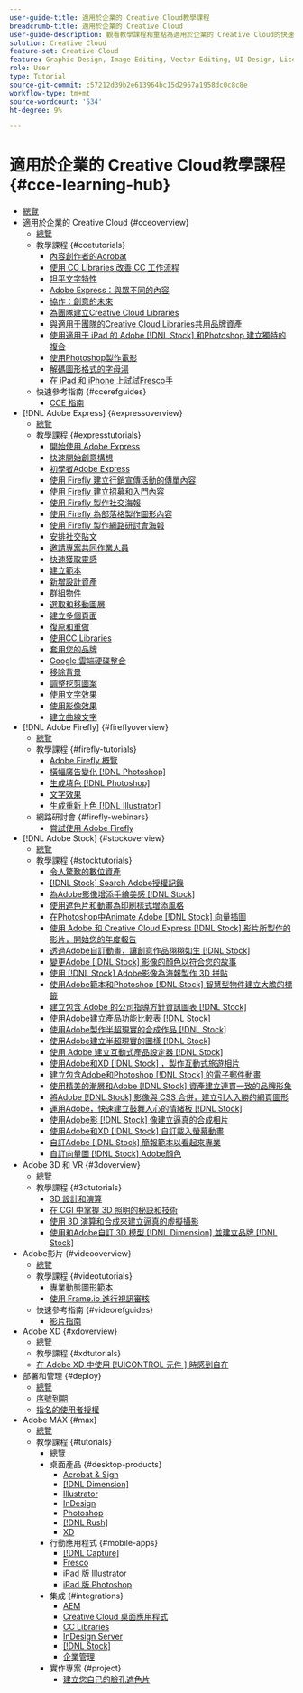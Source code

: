 ```yaml
---
user-guide-title: 適用於企業的 Creative Cloud教學課程
breadcrumb-title: 適用於企業的 Creative Cloud
user-guide-description: 觀看教學課程和重點為適用於企業的 Creative Cloud的快速參考指南
solution: Creative Cloud
feature-set: Creative Cloud
feature: Graphic Design, Image Editing, Vector Editing, UI Design, Licensable Assets, Gen AI, Video Editing, 3D
role: User
type: Tutorial
source-git-commit: c57212d39b2e613964bc15d2967a1958dc0c8c8e
workflow-type: tm+mt
source-wordcount: '534'
ht-degree: 9%

---
```



# 適用於企業的 Creative Cloud教學課程 {#cce-learning-hub}

+ [總覽](overview.md)
+ 適用於企業的 Creative Cloud {#cceoverview}
   + [總覽](cce/overview-cce.md)
   + 教學課程 {#ccetutorials}
      + [內容創作者的Acrobat](cce/acrobat-content-creators.md)
      + [使用 CC Libraries 改善 CC 工作流程](cce/cc-workflows-cc-libraries.md)
      + [坦平文字特性](cce/taming-type-anxiety.md)
      + [Adobe Express：與眾不同的內容](cce/adobe-express-content-that-stands-out.md)
      + [協作：創意的未來](cce/collaboration-the-future-of-creativity.md)
      + [為團隊建立Creative Cloud Libraries](cce/ccteamlibraries.md)
      + [與適用于團隊的Creative Cloud Libraries共用品牌資產](cce/sharecclibraries.md)
      + [使用適用于 iPad 的 Adobe  [!DNL Stock]  和Photoshop 建立獨特的複合](cce/compositepsipad.md)
      + [使用Photoshop製作電影](cce/cinemagraphps.md)
      + [解碼圖形格式的字母湯](cce/alphabetsoup.md)
      + [在 iPad 和 iPhone 上試試Fresco手](cce/frescoworkshop.md)
   + 快速參考指南 {#ccerefguides}
      + [CCE 指南](quick-reference/overview-ref.md)
+ [!DNL Adobe Express] {#expressoverview}
   + [總覽](express/overview-express.md)
   + 教學課程 {#expresstutorials}
      + [開始使用 Adobe Express](express/get-started.md)
      + [快速開始創意構想](express/jumpstart-ideation.md)
      + [初學者Adobe Express](express/adobe-express-beginners.md)
      + [使用 Firefly 建立行銷宣傳活動的傳單內容](express/create-local-marketing.md)
      + [使用 Firefly 建立招募和入門內容](express/create-on-boarding.md)
      + [使用 Firefly 製作社交海報](express/create-social-posters.md)
      + [使用 Firefly 為部落格製作圖形內容](express/create-blog-graphics.md)
      + [使用 Firefly 製作網路研討會海報](express/create-webinar-poster.md)
      + [安排社交貼文](express/schedule.md)
      + [邀請專案共同作業人員](express/collaborate.md)
      + [快速獲取靈感](express/get-inspiration.md)
      + [建立範本](express/create-templates.md)
      + [新增設計資產](express/add-design-assets.md)
      + [群組物件](express/group-objects.md)
      + [選取和移動圖層](express/layers.md)
      + [建立多個頁面](express/multiple-pages.md)
      + [復原和重做](express/undo-redo.md)
      + [使用CC Libraries](express/cc-libraries.md)
      + [套用您的品牌](express/brand.md)
      + [Google 雲端硬碟整合](express/google-drive.md)
      + [移除背景](express/remove-background.md)
      + [調整挖剪圖案](express/refine-cutout.md)
      + [使用文字效果](express/text-effects.md)
      + [使用影像效果](express/image-effects.md)
      + [建立曲線文字](express/create-curved-text.md)
+ [!DNL Adobe Firefly] {#fireflyoverview}
   + [總覽](firefly/overview-firefly.md)
   + 教學課程 {#firefly-tutorials}
      + [Adobe Firefly 概覽](firefly/overview-of-firefly.md)
      + [橫幅廣告變化 [!DNL Photoshop]](firefly/web-banner-ad.md)
      + [生成填色 [!DNL Photoshop]](firefly/generative-fill.md)
      + [文字效果](firefly/text-effects.md)
      + [生成重新上色 [!DNL Illustrator]](firefly/generative-recolor.md)
   + 網路研討會 {#firefly-webinars}
      + [嘗試使用 Adobe Firefly](firefly/webinar-experimenting.md)
+ [!DNL Adobe Stock] {#stockoverview}
   + [總覽](stock/overview-stock.md)
   + 教學課程 {#stocktutorials}
      + [令人驚歎的數位資產](stock/stunning-digital-assets.md)
      + [ [!DNL Stock] Search Adobe授權記錄](stock/searchstock.md)
      + [為Adobe影像增添手繪美感  [!DNL Stock] ](stock/handdrawn.md)
      + [使用遮色片和動畫為印刷樣式增添風格](stock/flairtypography.md)
      + [在Photoshop中Animate Adobe  [!DNL Stock]  向量插圖](stock/animatevector.md)
      + [使用 Adobe 和 Creative Cloud Express  [!DNL Stock]  影片所製作的影片，開始您的年度報告](stock/annualreport.md)
      + [透過Adobe自訂動畫，讓創意作品栩栩如生 [!DNL Stock]](stock/customanimations.md)
      + [變更Adobe  [!DNL Stock]  影像的顏色以符合您的故事](stock/changecolors.md)
      + [使用  [!DNL Stock]  Adobe影像為海報製作 3D 拼貼](stock/collage.md)
      + [使用Adobe範本和Photoshop  [!DNL Stock]  智慧型物件建立大膽的標籤](stock/boldlabel.md)
      + [建立包含 Adobe 的公司指導方針資訊圖表 [!DNL Stock]](stock/infographic.md)
      + [使用Adobe建立產品功能比較表 [!DNL Stock]](stock/featurecomparison.md)
      + [使用Adobe製作半超現實的合成作品 [!DNL Stock]](stock/surrealcomposite.md)
      + [使用Adobe建立半超現實的圖樣 [!DNL Stock]](stock/surrealpattern.md)
      + [使用 Adobe 建立互動式產品設定器 [!DNL Stock]](stock/productconfigurator.md)
      + [使用Adobe和XD  [!DNL Stock]  ，製作互動式旅遊相片](stock/interactivetourismphoto.md)
      + [建立包含Adobe和Photoshop  [!DNL Stock]  的電子郵件動畫](stock/animationemail.md)
      + [使用精美的漸層和Adobe  [!DNL Stock]  資產建立連貫一致的品牌形象](stock/brandgradients.md)
      + [將Adobe  [!DNL Stock]  影像與 CSS 合併，建立引人入勝的網頁圖形](stock/webgraphics.md)
      + [運用Adobe，快速建立鼓舞人心的情緒板 [!DNL Stock]](stock/moodboard.md)
      + [使用Adobe影  [!DNL Stock]  像建立逼真的合成相片](stock/realisticcomposite.md)
      + [使用Adobe和XD  [!DNL Stock]  自訂載入螢幕動畫](stock/loadingscreen.md)
      + [自訂Adobe  [!DNL Stock]  簡報範本以看起來專業](stock/presentationtemplate.md)
      + [自訂向量圖  [!DNL Stock]  Adobe顏色](stock/customizecolors.md)
+ Adobe 3D 和 VR {#3doverview}
   + [總覽](3di/overview-3di.md)
   + 教學課程 {#3dtutorials}
      + [3D 設計和演算](3di/substance-3d-stager.md)
      + [在 CGI 中掌握 3D 照明的秘訣和技術](3di/mastering3dlighting.md)
      + [使用 3D 演算和合成來建立逼真的虛擬攝影](3di/photorealistic.md)
      + [使用和Adobe自訂 3D 模型  [!DNL Dimension]  並建立品牌 [!DNL Stock]](3di/3ddimensionstock.md)
+ Adobe影片 {#videooverview}
   + [總覽](dva/overview-dva.md)
   + 教學課程 {#videotutorials}
      + [專業動態圖形範本](dva/motion-graphics-templates.md)
      + [使用 Frame.io 進行視訊審核](dva/video-review-frame-io.md)
   + 快速參考指南 {#videorefguides}
      + [影片指南](dva/overview-dva-ref.md)
+ Adobe XD {#xdoverview}
   + [總覽](xd/overview-xd.md)
   + 教學課程 {#xdtutorials}
   + [在 Adobe XD 中使用 [!UICONTROL  元件 ] 時感到自在](xd/components.md)
+ 部署和管理 {#deploy}
   + [總覽](deploy/overview-deploy.md)
   + [序號到期](deploy/cceserial.md)
   + [指名的使用者授權](deploy/nameduserlicensing.md)
+ Adobe MAX {#max}
   + [總覽](max/overview-max.md)
   + 教學課程 {#tutorials}
      + [總覽](max/maxtutorials.md)
      + 桌面產品 {#desktop-products}
         + [Acrobat &amp; Sign](max/acrobat-sign.md)
         + [[!DNL Dimension]](max/dimension.md)
         + [Illustrator](max/illustrator.md)
         + [InDesign](max/indesign.md)
         + [Photoshop](max/photoshop.md)
         + [[!DNL Rush]](max/rush.md)
         + [XD](max/xd.md)
      + 行動應用程式 {#mobile-apps}
         + [[!DNL Capture]](max/capture.md)
         + [Fresco](max/fresco.md)
         + [iPad 版 Illustrator](max/illustratoripad.md)
         + [iPad 版 Photoshop](max/photoshopipad.md)
      + 集成 {#integrations}
         + [AEM](max/aem.md)
         + [Creative Cloud 桌面應用程式](max/creativeclouddesktopapp.md)
         + [CC Libraries](max/cclibraries.md)
         + [InDesign Server](max/indesignserver.md)
         + [[!DNL Stock]](max/stock.md)
         + [企業管理](max/enterprise.md)
      + 實作專案 {#project}
         + [建立您自己的臉孔遮色片](max/handsonproject.md)